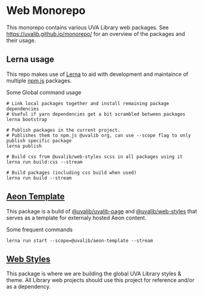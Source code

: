 # Web Monorepo

This monorepo contains various UVA Library web packages.
See https://uvalib.github.io/monorepo/ for an overview of the packages and their usage.

## Lerna usage

This repo makes use of [Lerna](https://github.com/lerna/lerna) to aid with development and maintaince of multiple [npm.js](https://www.npmjs.com/settings/uvalib/packages) packages.

Some Global command usage
```
# Link local packages together and install remaining package dependencies
# Useful if yarn dependencies get a bit scrambled between packages
lerna bootstrap

# Publish packages in the current project.
# Publishes them to npm.js @uvalib org, can use --scope flag to only publish specific package
lerna publish

# Build css from @uvalib/web-styles scss in all packages using it
lerna run build:css --stream

# Build packages (including css build when used)
lerna run build --stream
```

## [Aeon Template](https://github.com/uvalib/monorepo/tree/master/packages/aeon-template)

This package is a build of [@uvalib/uvalib-page](https://github.com/uvalib/monorepo/tree/master/packages/wc-page) and [@uvalib/web-styles]() that serves as a template for externaly hosted Aeon content.

Some frequent commands
```
lerna run start --scope=@uvalib/aeon-template --stream
```

## [Web Styles](https://github.com/uvalib/monorepo/tree/master/packages/web-styles)

This package is where we are building the global UVA Library styles & theme.  All Library web projects should use this project for reference and/or as a dependency.